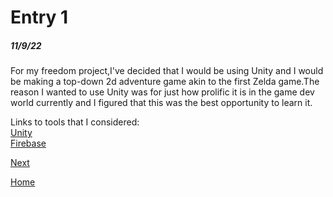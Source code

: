# Entry 1
##### 11/9/22

For my freedom project,I've decided that I would be using Unity and I would be making a top-down 2d adventure game akin to the first Zelda game.The reason I wanted to use Unity was for just how prolific it is in the game dev world currently and I figured that this was the best opportunity to learn it.

Links to tools that I considered:</br>
[Unity](https://unity.com/)</br>
[Firebase](https://firebase.google.com/)

[Next](entry02.md)

[Home](../README.md)
